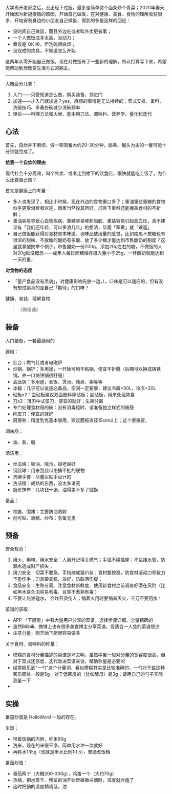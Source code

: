大学离开老家之后，没正经下过厨，最多是简单烫个面条炒个青菜；2020年春天开始因为新冠疫情的原因，开始自己做饭，在对健康、美食、食物的理解收获很多，开始安利身边的小朋友自己做饭，得到的多是这样的回应：

- 没时间自己做饭，而且外边吃或者叫外卖更省事；
- 一个人做饭成本太高，没动力；
- 煮饭是 OK 啦，但洗碗很麻烦；
- 没现成的炊具，不知道怎么开始

这两年从零开始自己做饭，现在对做饭有了一些新的理解，所以打算写下来，希望能帮助到想改变生活方式的朋友。

---

大概会分几卷：

1. 入门——只管知道怎么做，购买装备，领进门
2. 加速——才入门就加速？yes，麻烦的事情是无法持续的；菜式安排、备料、洗碗技巧、多备些碗减少洗碗频率
3. 理论——料理方法和火候、基本用刀法、调味料、营养学、量化和迭代



## 心法

首先，自炊并不麻烦，做一顿简餐大约20-30分钟，面条、罐头为主的一餐可能十分钟就完成了。

**给我一个自炊的理由**

现代社会十分高效，叫个外卖、或者走到楼下的饮食店，很快就能吃上饭了，为什么还要自己做？

首先是健康上的考量：

- 多人也发现了，相比小时候，现在外边的食物重口多了；重油重盐重糖的食物似乎更受消费者欢迎，商家当然投其所好，况且下重料还能掩盖食材的不新鲜；
- 重油容易导致心血管疾病、重糖容易堆积脂肪、重盐容易引起高血压，真不建议有「我们还年轻，可以多浪几年」的想法，毕竟「积重」就「难返」
- 自己做饭能获得对食材原本味道、调味品使用量的感觉，比如南瓜不放糖也有很浓的甜味、不放糖的酸奶有多酸、放了多少糖才能达到市售酸奶的甜度？这里就拿酸奶举个例子，市售酸奶一份200g，添加20g左右的糖，不做饭的人对20g就没概念——成年人每日蔗糖推荐摄入量小于25g，一杯酸奶就能达到一天的量，



**对食物的态度**

- 「量产食品没有灵魂」，对健康影响先放一边，），口味是可以适应的，但有没有想过那真的是自己「期待」的口味？

  



健康、省钱、理解食物

> 《微精通》

## 装备

入门装备，一套最通用的

器械：

- 灶台；燃气灶或者电磁炉
- 炒锅、锅铲：多用途，一开始可用不粘锅，便宜不折腾（后期可以换成铸铁锅，养一口铸铁锅很舒服）
- 高压锅：多用途，煮饭、煲汤、炖煮、粥等等
- 冰箱：几乎可以说是必备品，空间一定要够，建议冷藏>50L，冷冻>20L
- 砧板x2：主砧板建议双面塑料厚砧板；副砧板，用来处理熟食
- 刀x2：薄刃中式菜刀，便宜的就好；生熟分离
- 专门处理食材用的碗：没有消毒柜时，请准备独立样式的碗筷
- 削皮刀：便宜的就好
- 厨房称：精度到克基本够用，建议面板直径15cm以上；这个很重要，

调味品：

- 油、盐、糖

清洁用：

- 丝瓜络：吸油、除污，越老越好
- 钢丝球：用来刮丝瓜络搞不掂的硬物
- 洗碗手套：尽量买贴手设计的
- 洗洁精：成熟的东西，没太多讲究
- 厨房抹布：几块钱十张，油得差不多了就换

备品：

- 袖套、围裙：主要防油溅射
- 创可贴、酒精、纱布：有备无患



## 预备

安全规范：

1. 用火、用电、用水安全：人离开记得关燃气；手湿不碰插座；不乱接水管，防漏水造成财产损失；
2. 用刀安全：切菜不要急，手指缩成猫爪状；食材要按稳，防食材滚动刀导致刀下歪伤手；刀具要拿稳、放好，防跌落伤脚；
3. 食品安全：生熟分离、注意食材新鲜度、使用新食材之前调查好潜在风险（比如黑木耳久泡容易有毒、豆类不煮熟有毒 ）
4. 不要让热油碰水， 会炸开烫伤人；锅着火用时要锅盖灭火，千万不要用水！

菜谱的获取：

- APP 「下厨房」中有大量用户分享的菜谱，选择步骤详细、分量精确的
- 虽然Bilibili、微博上也有很多美食博主分享菜谱，但适合一人食的菜谱很少
- 注意分量，刚开始下厨很容易做多

关于食材、调味料的称量：

- 模糊的食材分量描述的菜谱是坏文明，虽然中餐一般对分量的宽容度很高，但对于菜式还原度、迭代改进菜谱来说，精确称量是必要的
- 经常能见到“一勺”这个计量词，看似模糊其实是比较准确的，一勺对于盐这种密质固体一般是5g，对于低密度的（比如酵母）是3g；请用自己的勺子实际测量一下
- 



## 实操

番茄炒蛋是 HelloWord 一般的存在。

米饭：

- 带着饭锅的内胆，称米90g
- 洗米，现在的米很干净，简单用水冲一次就好
- 再称水135g（也就是米水比例1:1.5），普通煮饭档

番茄炒蛋：

- 番茄两个（大概200-300g），鸡蛋一个（大约70g）
- 热锅，把水蒸干、残留的油开始冒微微白烟时，温度就合适了
- 这时把锅的温度稍调低，油





## 